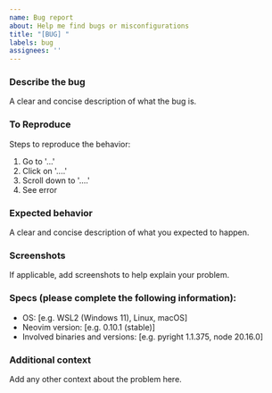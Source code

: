 ```yaml
---
name: Bug report
about: Help me find bugs or misconfigurations
title: "[BUG] "
labels: bug
assignees: ''
---
```


### **Describe the bug**

A clear and concise description of what the bug is.

### **To Reproduce**

Steps to reproduce the behavior:

1. Go to '...'
2. Click on '....'
3. Scroll down to '....'
4. See error

### **Expected behavior**

A clear and concise description of what you expected to happen.

### **Screenshots**

If applicable, add screenshots to help explain your problem.

### **Specs (please complete the following information):**

- OS: [e.g. WSL2 (Windows 11), Linux, macOS]
- Neovim version: [e.g. 0.10.1 (stable)]
- Involved binaries and versions: [e.g. pyright 1.1.375, node 20.16.0]

### **Additional context**

Add any other context about the problem here.
